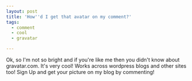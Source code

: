 ```yaml
---
layout: post
title: 'How''d I get that avatar on my comment?'
tags:
  - comment
  - cool
  - gravatar

---
```


Ok, so I'm not so bright and if you're like me then you didn't know about gravatar.com.  It's very cool! Works across wordpress blogs and other sites too! Sign Up and get your picture on my blog by commenting!
